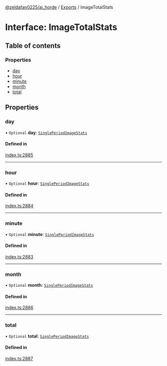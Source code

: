 [@zeldafan0225/ai_horde](../README.md) / [Exports](../modules.md) / ImageTotalStats

# Interface: ImageTotalStats

## Table of contents

### Properties

- [day](ImageTotalStats.md#day)
- [hour](ImageTotalStats.md#hour)
- [minute](ImageTotalStats.md#minute)
- [month](ImageTotalStats.md#month)
- [total](ImageTotalStats.md#total)

## Properties

### day

• `Optional` **day**: [`SinglePeriodImageStats`](SinglePeriodImageStats.md)

#### Defined in

[index.ts:2885](https://github.com/ZeldaFan0225/ai_horde/blob/bd3c116/index.ts#L2885)

___

### hour

• `Optional` **hour**: [`SinglePeriodImageStats`](SinglePeriodImageStats.md)

#### Defined in

[index.ts:2884](https://github.com/ZeldaFan0225/ai_horde/blob/bd3c116/index.ts#L2884)

___

### minute

• `Optional` **minute**: [`SinglePeriodImageStats`](SinglePeriodImageStats.md)

#### Defined in

[index.ts:2883](https://github.com/ZeldaFan0225/ai_horde/blob/bd3c116/index.ts#L2883)

___

### month

• `Optional` **month**: [`SinglePeriodImageStats`](SinglePeriodImageStats.md)

#### Defined in

[index.ts:2886](https://github.com/ZeldaFan0225/ai_horde/blob/bd3c116/index.ts#L2886)

___

### total

• `Optional` **total**: [`SinglePeriodImageStats`](SinglePeriodImageStats.md)

#### Defined in

[index.ts:2887](https://github.com/ZeldaFan0225/ai_horde/blob/bd3c116/index.ts#L2887)
